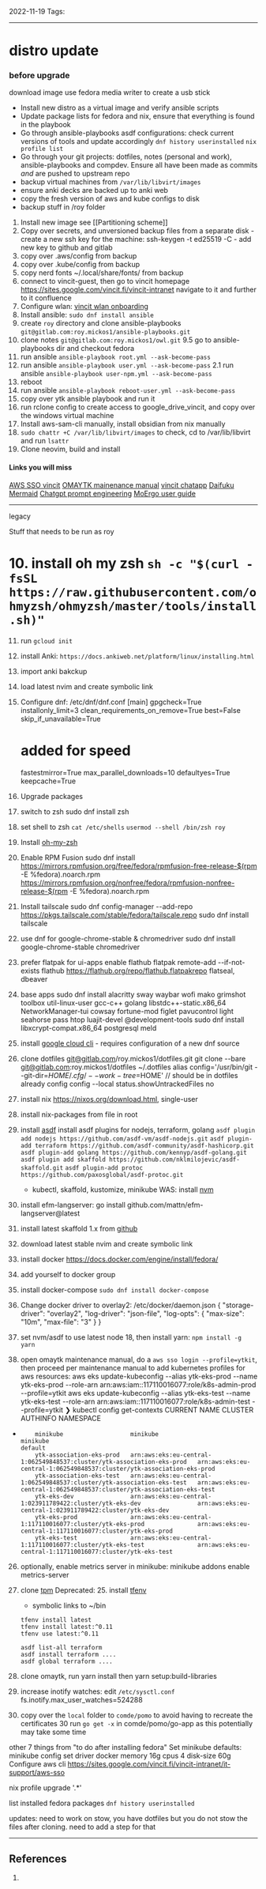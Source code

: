 2022-11-19
Tags:

---
# distro update

### before upgrade

download image
use fedora media writer to create a usb stick
- Install new distro as a virtual image and verify ansible scripts
- Update package lists for fedora and nix, ensure that everything is found in the playbook
- Go through ansible-playbooks asdf configurations: check current versions of tools and update accordingly `dnf history userinstalled` `nix profile list`
- Go through your git projects: dotfiles, notes (personal and work), ansible-playbooks and compdev. Ensure all have been made as commits _and_ are pushed to upstream repo
- backup virtual machines from `/var/lib/libvirt/images`
- ensure anki decks are backed up to anki web
- copy the fresh version of aws and kube configs to disk
-  backup stuff in /roy folder

1. Install new image see [[Partitioning scheme]]
2. Copy over secrets, and unversioned backup files from a separate disk
		- create a new ssh key for the machine: ssh-keygen -t ed25519 -C <email>
		- add new key to github and gitlab
3. copy over .aws/config from backup
4. copy over .kube/config from backup
5. copy nerd fonts ~/.local/share/fonts/ from backup
6. connect to vincit-guest, then go to vincit homepage https://sites.google.com/vincit.fi/vincit-intranet navigate to it and further to it confluence
7. Configure wlan: [vincit wlan onboarding](https://vincit.atlassian.net/wiki/spaces/AS/pages/8709701683/Wireless)
8. Install ansible: `sudo dnf install ansible`
9. create `roy` directory and clone ansible-playbooks `git@gitlab.com:roy.mickos1/ansible-playbooks.git`
10. clone notes `git@gitlab.com:roy.mickos1/owl.git`
	9.5 go to ansible-playbooks dir and checkout fedora
1. run ansible `ansible-playbook root.yml --ask-become-pass`
2. run ansible `ansible-playbook user.yml --ask-become-pass`
	2.1 run ansible `ansible-playbook user-npm.yml --ask-become-pass`
1. reboot
2. run ansible `ansible-playbook reboot-user.yml --ask-become-pass`
3. copy over ytk ansible playbook and run it
4. run rclone config to create access to google_drive_vincit, and copy over the windows virtual machine
5. Install aws-sam-cli manually, install obsidian from nix manually
6. `sudo chattr +C /var/lib/libvirt/images` to check, cd to /var/lib/libvirt and run `lsattr`
7. Clone neovim, build and install

#### Links you will miss
[AWS SSO vincit](https://vincit-aws.awsapps.com/start) 
[OMAYTK mainenance manual](https://docs.google.com/document/d/1X_PiTeMaCoWCECq8WSCfzXPmeq15sqk94C_OMT-tZbc/edit?pli=1)
[vincit chatapp](https://chatapp.vincit.com/)
[Daifuku](https://www.justonecookbook.com/daifuku/)
[Mermaid](https://mermaid.js.org/)
[Chatgpt prompt engineering](https://www.deeplearning.ai/short-courses/chatgpt-prompt-engineering-for-developers/)
[MoErgo user guide](https://docs.moergo.com/glove80-user-guide/)

---
legacy

Stuff that needs to be run as roy
# 10. install oh my zsh `sh -c "$(curl -fsSL https://raw.githubusercontent.com/ohmyzsh/ohmyzsh/master/tools/install.sh)"`
11. run `gcloud init`
11. install Anki: `https://docs.ankiweb.net/platform/linux/installing.html`
12. import anki bakckup
13. load latest nvim and create symbolic link



3. Configure dnf: /etc/dnf/dnf.conf
    [main]
    gpgcheck=True
    installonly_limit=3
    clean_requirements_on_remove=True
    best=False
    skip_if_unavailable=True

    # added for speed
    fastestmirror=True
    max_parallel_downloads=10
    defaultyes=True
    keepcache=True

4. Upgrade packages
4. switch to zsh
  sudo dnf install zsh
17. set shell to zsh `cat /etc/shells` `usermod --shell /bin/zsh roy`
15. Install [oh-my-zsh](https://ohmyz.sh/)
9. Enable RPM Fusion
  sudo dnf install https://mirrors.rpmfusion.org/free/fedora/rpmfusion-free-release-$(rpm -E %fedora).noarch.rpm https://mirrors.rpmfusion.org/nonfree/fedora/rpmfusion-nonfree-release-$(rpm -E %fedora).noarch.rpm
18. Install tailscale
  sudo dnf config-manager --add-repo https://pkgs.tailscale.com/stable/fedora/tailscale.repo
  sudo dnf install tailscale
5. use dnf for google-chrome-stable & chromedriver
  sudo dnf install google-chrome-stable chromedriver
12. prefer flatpak for ui-apps
enable flathub
  flatpak remote-add --if-not-exists flathub https://flathub.org/repo/flathub.flatpakrepo
  flatseal, dbeaver
13. base apps
  sudo dnf install alacritty sway waybar wofi mako grimshot toolbox util-linux-user gcc-c++ golang libstdc++-static.x86_64
    NetworkManager-tui cowsay fortune-mod figlet pavucontrol light seahorse pass htop luajit-devel @development-tools
  sudo dnf install libxcrypt-compat.x86_64 postgresql meld
14. install [google cloud cli](https://cloud.google.com/sdk/docs/install#rpm) - requires configuration of a new dnf source
16. clone dotfiles git@gitlab.com/roy.mickos1/dotfiles.git
    git clone --bare git@gitlab.com:roy.mickos1/dotfiles ~/.dotfiles
    alias config='/usr/bin/git --git-dir=$HOME/.cfg/ --work-tree=$HOME'  // should be in dotfiles already
    config config --local status.showUntrackedFiles no
6. install nix https://nixos.org/download.html, single-user
7. install nix-packages from file in root
8. install [asdf](https://asdf-vm.com/guide/getting-started.html)
    install asdf plugins for nodejs, terraform, golang
    `asdf plugin add nodejs https://github.com/asdf-vm/asdf-nodejs.git`
    `asdf plugin-add terraform https://github.com/asdf-community/asdf-hashicorp.git`
    `asdf plugin-add golang https://github.com/kennyp/asdf-golang.git`
    `asdf plugin add skaffold https://github.com/nklmilojevic/asdf-skaffold.git`
    `asdf plugin-add protoc https://github.com/paxosglobal/asdf-protoc.git`
    + kubectl, skaffold, kustomize, minikube
    WAS: install [nvm](https://github.com/nvm-sh/nvm)
9. install efm-langserver: go install github.com/mattn/efm-langserver@latest
9. install latest skaffold 1.x from [github](https://github.com/GoogleContainerTools/skaffold/releases)
18. download latest stable nvim and create symbolic link
19. install docker https://docs.docker.com/engine/install/fedora/
20. add yourself to docker group
21. install docker-compose `sudo dnf install docker-compose`
22. Change docker driver to overlay2: /etc/docker/daemon.json
{
  "storage-driver": "overlay2",
  "log-driver": "json-file",
  "log-opts": {
    "max-size": "10m",
    "max-file": "3"
  }
}
24. set nvm/asdf to use latest node 18, then install yarn: `npm install -g yarn`
25. open omaytk maintenance manual, do a `aws sso login --profile=ytkit`, then proceed per maintenance manual to add
  kubernetes profiles for aws resources:
  aws eks update-kubeconfig --alias ytk-eks-prod --name ytk-eks-prod --role-arn arn:aws:iam::117110016077:role/k8s-admin-prod --profile=ytkit
  aws eks update-kubeconfig --alias ytk-eks-test --name ytk-eks-test --role-arn arn:aws:iam::117110016077:role/k8s-admin-test --profile=ytkit
  ❯ kubectl config get-contexts
CURRENT   NAME                       CLUSTER                                                                  AUTHINFO                                                                 NAMESPACE
*         minikube                   minikube                                                                 minikube                                                                 default
          ytk-association-eks-prod   arn:aws:eks:eu-central-1:062549848537:cluster/ytk-association-eks-prod   arn:aws:eks:eu-central-1:062549848537:cluster/ytk-association-eks-prod
          ytk-association-eks-test   arn:aws:eks:eu-central-1:062549848537:cluster/ytk-association-eks-test   arn:aws:eks:eu-central-1:062549848537:cluster/ytk-association-eks-test
          ytk-eks-dev                arn:aws:eks:eu-central-1:023911789422:cluster/ytk-eks-dev                arn:aws:eks:eu-central-1:023911789422:cluster/ytk-eks-dev
          ytk-eks-prod               arn:aws:eks:eu-central-1:117110016077:cluster/ytk-eks-prod               arn:aws:eks:eu-central-1:117110016077:cluster/ytk-eks-prod
          ytk-eks-test               arn:aws:eks:eu-central-1:117110016077:cluster/ytk-eks-test               arn:aws:eks:eu-central-1:117110016077:cluster/ytk-eks-test
26. optionally, enable metrics server in minikube: minikube addons enable metrics-server
26. clone [tpm](https://github.com/tmux-plugins/tpm)
Deprecated:
    25. install [tfenv](https://github.com/tfutils/tfenv)
      - symbolic links to ~/bin
      ```
      tfenv install latest
      tfenv install latest:^0.11
      tfenv use latest:^0.11
      ```
      ```
      asdf list-all terraform
      asdf install terraform ....
      asdf global terraform ....
      ```
27. clone omaytk, run yarn install then yarn setup:build-libraries
28. increase inotify watches: edit `/etc/sysctl.conf`
  fs.inotify.max_user_watches=524288


29. copy over the `local` folder to `comde/pomo` to avoid having to recreate the certificates
30 run `go get -x` in comde/pomo/go-app as this potentially may take some time

other
  7 things from "to do after installing fedora"
  Set minikube defaults: minikube config set driver docker
    memory 16g
    cpus 4
    disk-size 60g
  Configure aws cli https://sites.google.com/vincit.fi/vincit-intranet/it-support/aws-sso

nix profile upgrade '.*'

list installed fedora packages
`dnf history userinstalled`

updates: need to work on stow, you have dotfiles but you do not stow the files after cloning. need to add a step for that


---
## References
1. 

